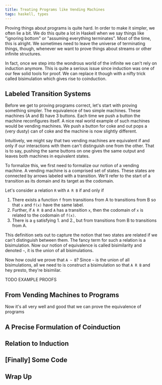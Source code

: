 ```yaml
---
title: Treating Programs like Vending Machines
tags: haskell, types
---
```


Proving things about programs is quite hard. In order to make it
simpler, we often lie a bit. We do this quite a lot in Haskell when we
say things like "ignoring bottom" or "assuming everything
terminates". Most of the time, this is alright. We sometimes need to
leave the universe of terminating things, though, whenever we want to
prove things about streams or other infinite structures.

In fact, once we step into the wondrous world of the infinite we can't
rely on induction anymore. This is quite a serious issue since
induction was one of our few solid tools for proof. We can replace it
though with a nifty trick called bisimulation which gives rise to
coinduction.

## Labeled Transition Systems

Before we get to proving programs correct, let's start with proving
something simpler. The equivalence of two simple machines. These
machines (A and B) have 3 buttons. Each time we push a button the
machine reconfigures itself. A nice real world example of such
machines would be vending machines. We push a button for coke and out
pops a (very dusty) can of coke and the machine is now slightly
different.

Intuitively, we might say that two vending machines are equivalent if
and only if our interactions with them can't distinguish one from the
other. That is to say, pushing the same buttons on one gives the same
output and leaves both machines in equivalent states.

To formalize this, we first need to formalize our notion of a vending
machine. A vending machine is a comprised set of states. These states
are connected by arrows labeled with a transition. We'll refer to the
start of a transition as its domain and its target as the codomain.

Let's consider a relation `R` with `A R B` if and only if

 1. There exists a function `f` from transitions from A to transitions
    from B so that `x` and `f(x)` have the same label.
 2. Further, if `A R B` and `A` has a transition `x`, then the
    codomain of `x` is related to the codomain of `f(x)`.
 3. There is a `g` satisfying 1. and 2., but from transitions from B
    to transitions from A.

This definition sets out to capture the notion that two states are
related if we can't distinguish between them. The fancy term for such
a relation is a bisimulation. Now our notion of equivalence is called
bisimilarity and denoted `~`, it is the union of all bisimulations.

Now how could we prove that `A ~ B`? Since `~` is the union of all
bisimulations, all we need to is construct a bisimulation so that
`A R B` and hey presto, they're bisimilar.

TODO EXAMPLE PROOFS

## From Vending Machines to Programs

Now it's all very well and good that we can prove the equivalence of
programs

## A Precise Formulation of Coinduction

## Relation to Induction

## [Finally] Some Code

## Wrap Up

